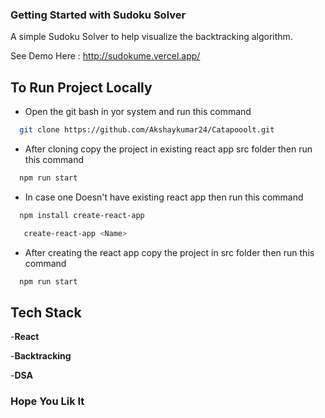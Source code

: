 ### Getting Started with Sudoku Solver

A simple Sudoku Solver to help visualize the backtracking algorithm.

See Demo Here : http://sudokume.vercel.app/


## To Run Project Locally


- Open the git bash in yor system and run this command
```bash
  git clone https://github.com/Akshaykumar24/Catapooolt.git
```
  
 - After cloning copy the project in existing  react app src folder then run this command    
```bash
  npm run start
```
- In case one Doesn't have existing react app then  run this command

```bash
  npm install create-react-app
```
```bash
   create-react-app <Name>
```
- After creating the react app copy the project in src folder then run this command
```bash
  npm run start
```

## Tech Stack

-**React**

-**Backtracking**

-**DSA**

### Hope You Lik It
